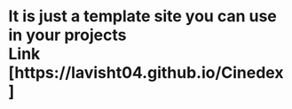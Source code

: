 <h1>It is just a template site you can use in your projects <br>Link [https://lavisht04.github.io/Cinedex]</h1>
